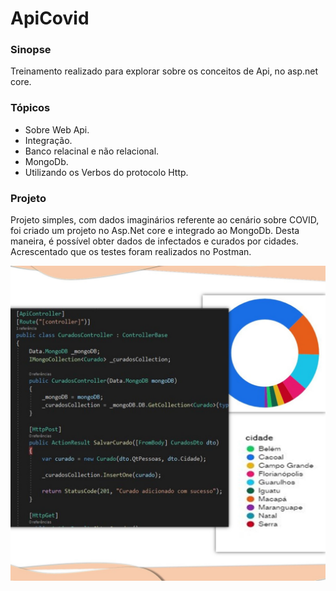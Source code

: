# ApiCovid

### Sinopse ###
<p> 
  Treinamento realizado para explorar sobre os conceitos de Api, no asp.net core.
</p>

### Tópicos ###

* Sobre Web Api.
* Integração.
* Banco relacinal e não relacional.
* MongoDb.
* Utilizando os Verbos do protocolo Http.



### Projeto ###

<p> 
Projeto simples, com dados imaginários referente ao cenário sobre COVID, foi criado um projeto no Asp.Net core e integrado ao MongoDb.
Desta maneira, é possível obter dados de infectados e curados por cidades. Acrescentado que os testes foram realizados no Postman.
</p> 

<p align="center">
  <img src="https://github.com/Jeffconexion/ApiCovid/blob/main/2postLinkdin.jpg" />
</p>
